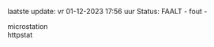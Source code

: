 laatste update: 
vr 01-12-2023 17:56   uur 
Status: FAALT - fout - 
<div class="service Y">microstation</div><div class="service Y">httpstat</div>